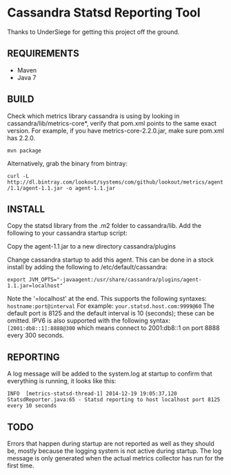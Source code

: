 Cassandra Statsd Reporting Tool
===============================

Thanks to UnderSiege for getting this project off the ground.

REQUIREMENTS
----------------
* Maven
* Java 7

BUILD
----------------

Check which metrics library cassandra is using by looking in
cassandra/lib/metrics-core*, verify that pom.xml points to the
same exact version. For example, if you have metrics-core-2.2.0.jar,
make sure pom.xml has <version>2.2.0</version>.

`mvn package`

Alternatively, grab the binary from bintray:

`curl -L http://dl.bintray.com/lookout/systems/com/github/lookout/metrics/agent/1.1/agent-1.1.jar -o agent-1.1.jar`

INSTALL
----------------

Copy the statsd library from the .m2 folder to cassandra/lib.
Add the following to your cassandra startup script:

Copy the agent-1.1.jar to a new directory cassandra/plugins

Change cassandra startup to add this agent. This can be done in
a stock install by adding the following to /etc/default/cassandra:

`export JVM_OPTS="-javaagent:/usr/share/cassandra/plugins/agent-1.1.jar=localhost"`

Note the '=localhost' at the end. This supports the following syntaxes:
`hostname:port@interval`
For example:
`your.statsd.host.com:9999@60`
The default port is 8125 and the default interval is 10 (seconds); these
can be omitted. IPV6 is also supported with the following syntax:
`[2001:db8::1]:8888@300`
which means connect to 2001:db8::1 on port 8888 every 300 seconds.

REPORTING
----------------
A log message will be added to the system.log at startup to
confirm that everything is running, it looks like this:

`INFO  [metrics-statsd-thread-1] 2014-12-19 19:05:37,120 StatsdReporter.java:65 - Statsd reporting to host localhost port 8125 every 10 seconds`

TODO
----------------
Errors that happen during startup are not reported as well as they should
be, mostly because the logging system is not active during startup. The log
message is only generated when the actual metrics collector has run for the
first time.
